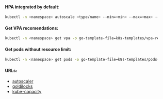 #### HPA integrated by default:
```bash
kubectl -n <namespace> autoscale <type/name> --min=<min> --max=<max> --cpu-percent=<cpu>
```

#### Get VPA recomendations:
```bash
kubectl -n <namespace> get vpa -o go-template-file=k8s-templates/vpa-recomendations.tmpl
```

#### Get pods without resource limit:
```bash
kubectl -n <namespace> get pods -o go-template-file=k8s-templates/pods-without-limits.tmpl
```

#### URLs:
- [autoscaler](https://github.com/kubernetes/autoscaler/)
- [goldilocks](https://github.com/FairwindsOps/goldilocks/)
- [kube-capacity](https://github.com/robscott/kube-capacity/)
